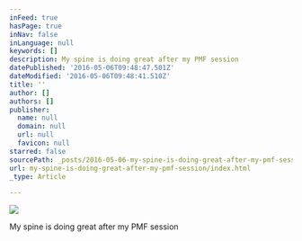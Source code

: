 ```yaml
---
inFeed: true
hasPage: true
inNav: false
inLanguage: null
keywords: []
description: My spine is doing great after my PMF session
datePublished: '2016-05-06T09:48:47.501Z'
dateModified: '2016-05-06T09:48:41.510Z'
title: ''
author: []
authors: []
publisher:
  name: null
  domain: null
  url: null
  favicon: null
starred: false
sourcePath: _posts/2016-05-06-my-spine-is-doing-great-after-my-pmf-session.md
url: my-spine-is-doing-great-after-my-pmf-session/index.html
_type: Article

---
```

![](https://the-grid-user-content.s3-us-west-2.amazonaws.com/10c5437f-b759-4d0a-9a69-633d3837fe78.jpg)

My spine is doing great after my PMF session